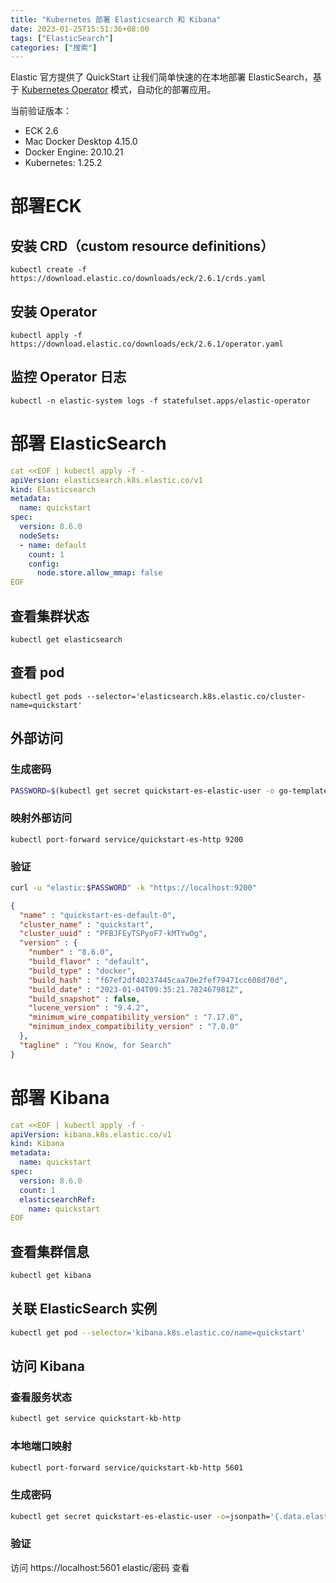 ```yaml
---
title: "Kubernetes 部署 Elasticsearch 和 Kibana"
date: 2023-01-25T15:51:36+08:00
tags: ["ElasticSearch"]
categories: ["搜索"]
---
```


Elastic 官方提供了 QuickStart 让我们简单快速的在本地部署 ElasticSearch，基于 [Kubernetes Operator](https://kubernetes.io/docs/concepts/extend-kubernetes/operator/) 模式，自动化的部署应用。

当前验证版本：

- ECK 2.6
-  Mac Docker Desktop 4.15.0
- Docker Engine: 20.10.21
- Kubernetes:  1.25.2

# 部署ECK

##  安装 CRD（custom resource definitions）

```shell
kubectl create -f https://download.elastic.co/downloads/eck/2.6.1/crds.yaml
```

## 安装 Operator 

```shell
kubectl apply -f https://download.elastic.co/downloads/eck/2.6.1/operator.yaml
```

## 监控 Operator 日志

```shell
kubectl -n elastic-system logs -f statefulset.apps/elastic-operator
```



# 部署 ElasticSearch

```yaml
cat <<EOF | kubectl apply -f -
apiVersion: elasticsearch.k8s.elastic.co/v1
kind: Elasticsearch
metadata:
  name: quickstart
spec:
  version: 8.6.0
  nodeSets:
  - name: default
    count: 1
    config:
      node.store.allow_mmap: false
EOF
```

## 查看集群状态

```shell
kubectl get elasticsearch
```

## 查看 pod 

```shell
kubectl get pods --selector='elasticsearch.k8s.elastic.co/cluster-name=quickstart'
```

## 外部访问

### 生成密码

```sh
PASSWORD=$(kubectl get secret quickstart-es-elastic-user -o go-template='{{.data.elastic | base64decode}}')
```

### 映射外部访问

```shell
kubectl port-forward service/quickstart-es-http 9200
```

### 验证

```sh
curl -u "elastic:$PASSWORD" -k "https://localhost:9200"
```

 ```json
 {
   "name" : "quickstart-es-default-0",
   "cluster_name" : "quickstart",
   "cluster_uuid" : "PFBJFEyTSPyoF7-kMTYw0g",
   "version" : {
     "number" : "8.6.0",
     "build_flavor" : "default",
     "build_type" : "docker",
     "build_hash" : "f67ef2df40237445caa70e2fef79471cc608d70d",
     "build_date" : "2023-01-04T09:35:21.782467981Z",
     "build_snapshot" : false,
     "lucene_version" : "9.4.2",
     "minimum_wire_compatibility_version" : "7.17.0",
     "minimum_index_compatibility_version" : "7.0.0"
   },
   "tagline" : "You Know, for Search"
 }
 ```



# 部署 Kibana

```yaml
cat <<EOF | kubectl apply -f -
apiVersion: kibana.k8s.elastic.co/v1
kind: Kibana
metadata:
  name: quickstart
spec:
  version: 8.6.0
  count: 1
  elasticsearchRef:
    name: quickstart
EOF
```

## 查看集群信息

```sh
kubectl get kibana
```

## 关联 ElasticSearch 实例

```sh
kubectl get pod --selector='kibana.k8s.elastic.co/name=quickstart'
```

## 访问 Kibana

### 查看服务状态

```sh
kubectl get service quickstart-kb-http
```

### 本地端口映射

```sh
kubectl port-forward service/quickstart-kb-http 5601
```

### 生成密码

```sh
kubectl get secret quickstart-es-elastic-user -o=jsonpath='{.data.elastic}' | base64 --decode; echo
```

### 验证

访问 https://localhost:5601 elastic/密码 查看
